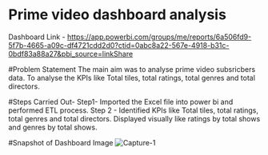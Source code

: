 
#  Prime video dashboard analysis
Dashboard Link - https://app.powerbi.com/groups/me/reports/6a506fd9-5f7b-4665-a09c-df4721cdd2d0?ctid=0abc8a22-567e-4918-b31c-0bdf83a88a27&pbi_source=linkShare

#Problem Statement
The main aim was to analyse prime video subsricbers data. To analyse the KPIs like Total tiles, total ratings, total genres and total directors.

#Steps Carried Out-
Step1- Imported the Excel file into power bi and performed ETL process.
Step 2 - Identified KPIs like Total tiles, total ratings, total genres and total directors.
Displayed visually like ratings by total shows and genres by total shows.

#Snapshot of Dashboard Image
![Capture-1](https://github.com/pavankumarbr2437/Prime-Video-Dashboard/assets/145674009/e9b1e6c9-50f5-4cff-99f2-420f671354f6)



 

